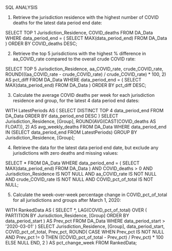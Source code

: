 SQL ANALYSIS


1.	Retrieve the jurisdiction residence with the highest number of COVID deaths for the latest data period end date:

SELECT TOP 1 
    Jurisdiction_Residence, 
    COVID_deaths
FROM DA_Data
WHERE data_period_end = (
    SELECT MAX(data_period_end) FROM DA_Data
)
ORDER BY COVID_deaths DESC;


2.	Retrieve the top 5 jurisdictions with the highest % difference in aa_COVID_rate compared to the overall crude COVID rate:

SELECT TOP 5 
    Jurisdiction_Residence,
    aa_COVID_rate,
    crude_COVID_rate,
    ROUND(((aa_COVID_rate - crude_COVID_rate) / crude_COVID_rate) * 100, 2) AS pct_diff
FROM DA_Data
WHERE data_period_end = (
    SELECT MAX(data_period_end) FROM DA_Data
)
ORDER BY pct_diff DESC;


3.	Calculate the average COVID deaths per week for each jurisdiction residence and group, for the latest 4 data period end dates:

WITH LatestPeriods AS (
    SELECT DISTINCT TOP 4 data_period_end
    FROM DA_Data
    ORDER BY data_period_end DESC
)
SELECT 
    Jurisdiction_Residence,
    [Group],
    ROUND(AVG(CAST(COVID_deaths AS FLOAT)), 2) AS avg_weekly_deaths
FROM DA_Data
WHERE data_period_end IN (SELECT data_period_end FROM LatestPeriods)
GROUP BY Jurisdiction_Residence, [Group];

4.	Retrieve the data for the latest data period end date, but exclude any jurisdictions with zero deaths and missing values:

SELECT *
FROM DA_Data
WHERE data_period_end = (
    SELECT MAX(data_period_end) FROM DA_Data
)
AND COVID_deaths > 0
AND Jurisdiction_Residence IS NOT NULL
AND aa_COVID_rate IS NOT NULL
AND crude_COVID_rate IS NOT NULL
AND COVID_pct_of_total IS NOT NULL;


5.	Calculate the week-over-week percentage change in COVID_pct_of_total for all jurisdictions and groups after March 1, 2020:

WITH RankedData AS (
    SELECT *,
           LAG(COVID_pct_of_total) OVER (
               PARTITION BY Jurisdiction_Residence, [Group] 
               ORDER BY data_period_start
           ) AS Prev_pct
    FROM DA_Data
    WHERE data_period_start > '2020-03-01'
)
SELECT 
    Jurisdiction_Residence,
    [Group],
    data_period_start,
    COVID_pct_of_total,
    Prev_pct,
    ROUND(
        CASE 
            WHEN Prev_pct IS NOT NULL AND Prev_pct != 0 THEN 
                ((COVID_pct_of_total - Prev_pct) / Prev_pct) * 100
            ELSE NULL 
        END, 2
    ) AS pct_change_week
FROM RankedData;
